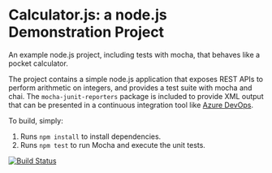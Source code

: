 Calculator.js: a node.js Demonstration Project
==============================================
An example node.js project, including tests with mocha, that behaves like
a pocket calculator.

The project contains a simple node.js application that exposes REST APIs
to perform arithmetic on integers, and provides a test suite with mocha
and chai.  The `mocha-junit-reporters` package is included to provide XML
output that can be presented in a continuous integration tool like
[Azure DevOps](https://azure.com/devops).

To build, simply:

1. Runs `npm install` to install dependencies.
2. Runs `npm test` to run Mocha and execute the unit tests.

[![Build Status](https://dev.azure.com/bithex17/Integrating%20External%20Source%20Control%20with%20Azure%20Pipelines/_apis/build/status/BitHex17.calculator?branchName=master)](https://dev.azure.com/bithex17/Integrating%20External%20Source%20Control%20with%20Azure%20Pipelines/_build/latest?definitionId=7&branchName=master)
